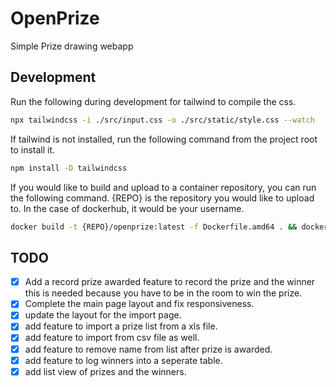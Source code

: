 # OpenPrize

Simple Prize drawing webapp

## Development

Run the following during development for tailwind to compile the css.

```bash
npx tailwindcss -i ./src/input.css -o ./src/static/style.css --watch
```

If tailwind is not installed, run the following command from the project root to install it.

```bash
npm install -D tailwindcss
```

If you would like to build and upload to a container repository, you can run the following command.
{REPO} is the repository you would like to upload to. In the case of dockerhub, it would be your username.

```bash
docker build -t {REPO}/openprize:latest -f Dockerfile.amd64 . && docker push {REPO}/openprize:latest
```

## TODO

- [x] Add a record prize awarded feature to record the prize and the winner this is needed because you have to be in the room to win the prize.
- [x] Complete the main page layout and fix responsiveness.
- [x] update the layout for the import page.
- [x] add feature to import a prize list from a xls file.
- [x] add feature to import from csv file as well.
- [x] add feature to remove name from list after prize is awarded.
- [x] add feature to log winners into a seperate table.
- [x] add list view of prizes and the winners.
